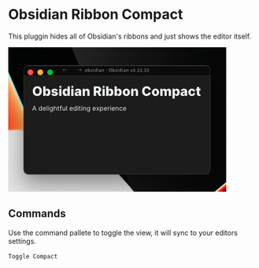 # Obsidian Ribbon Compact

This pluggin hides all of Obsidian's ribbons and just shows the editor itself.

![](./screenshot.png)
## Commands
Use the command pallete to toggle the view, it will sync to your editors settings.
```sh
Toggle Compact
```